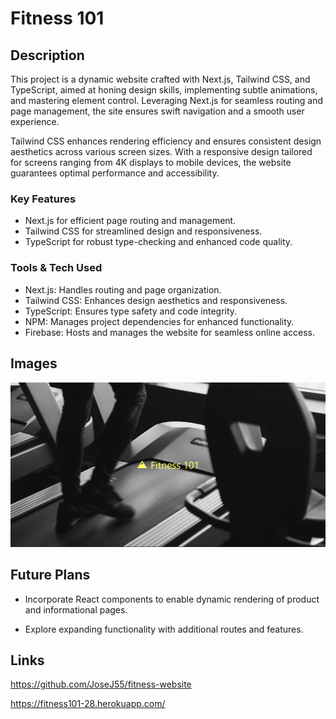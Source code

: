 # Fitness 101

## Description
This project is a dynamic website crafted with Next.js, Tailwind CSS, and TypeScript, aimed at honing design skills, implementing subtle animations, and mastering element control. Leveraging Next.js for seamless routing and page management, the site ensures swift navigation and a smooth user experience.

Tailwind CSS enhances rendering efficiency and ensures consistent design aesthetics across various screen sizes. With a responsive design tailored for screens ranging from 4K displays to mobile devices, the website guarantees optimal performance and accessibility.

### Key Features
* Next.js for efficient page routing and management.
* Tailwind CSS for streamlined design and responsiveness.
* TypeScript for robust type-checking and enhanced code quality.

### Tools & Tech Used
* Next.js: Handles routing and page organization.
* Tailwind CSS: Enhances design aesthetics and responsiveness.
* TypeScript: Ensures type safety and code integrity.
* NPM: Manages project dependencies for enhanced functionality.
* Firebase: Hosts and manages the website for seamless online access.

## Images
![Home image](public/assets/fitness-101-main.png)

## Future Plans
* Incorporate React components to enable dynamic rendering of product and informational pages.

* Explore expanding functionality with additional routes and features.

## Links
https://github.com/JoseJ55/fitness-website

https://fitness101-28.herokuapp.com/